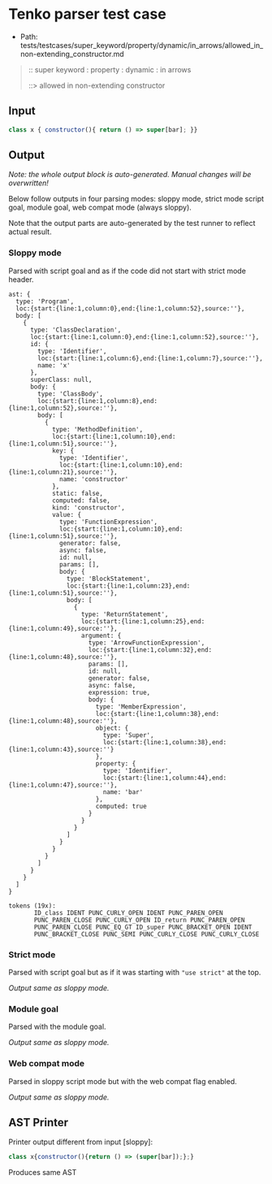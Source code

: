 # Tenko parser test case

- Path: tests/testcases/super_keyword/property/dynamic/in_arrows/allowed_in_non-extending_constructor.md

> :: super keyword : property : dynamic : in arrows
>
> ::> allowed in non-extending constructor

## Input

`````js
class x { constructor(){ return () => super[bar]; }}
`````

## Output

_Note: the whole output block is auto-generated. Manual changes will be overwritten!_

Below follow outputs in four parsing modes: sloppy mode, strict mode script goal, module goal, web compat mode (always sloppy).

Note that the output parts are auto-generated by the test runner to reflect actual result.

### Sloppy mode

Parsed with script goal and as if the code did not start with strict mode header.

`````
ast: {
  type: 'Program',
  loc:{start:{line:1,column:0},end:{line:1,column:52},source:''},
  body: [
    {
      type: 'ClassDeclaration',
      loc:{start:{line:1,column:0},end:{line:1,column:52},source:''},
      id: {
        type: 'Identifier',
        loc:{start:{line:1,column:6},end:{line:1,column:7},source:''},
        name: 'x'
      },
      superClass: null,
      body: {
        type: 'ClassBody',
        loc:{start:{line:1,column:8},end:{line:1,column:52},source:''},
        body: [
          {
            type: 'MethodDefinition',
            loc:{start:{line:1,column:10},end:{line:1,column:51},source:''},
            key: {
              type: 'Identifier',
              loc:{start:{line:1,column:10},end:{line:1,column:21},source:''},
              name: 'constructor'
            },
            static: false,
            computed: false,
            kind: 'constructor',
            value: {
              type: 'FunctionExpression',
              loc:{start:{line:1,column:10},end:{line:1,column:51},source:''},
              generator: false,
              async: false,
              id: null,
              params: [],
              body: {
                type: 'BlockStatement',
                loc:{start:{line:1,column:23},end:{line:1,column:51},source:''},
                body: [
                  {
                    type: 'ReturnStatement',
                    loc:{start:{line:1,column:25},end:{line:1,column:49},source:''},
                    argument: {
                      type: 'ArrowFunctionExpression',
                      loc:{start:{line:1,column:32},end:{line:1,column:48},source:''},
                      params: [],
                      id: null,
                      generator: false,
                      async: false,
                      expression: true,
                      body: {
                        type: 'MemberExpression',
                        loc:{start:{line:1,column:38},end:{line:1,column:48},source:''},
                        object: {
                          type: 'Super',
                          loc:{start:{line:1,column:38},end:{line:1,column:43},source:''}
                        },
                        property: {
                          type: 'Identifier',
                          loc:{start:{line:1,column:44},end:{line:1,column:47},source:''},
                          name: 'bar'
                        },
                        computed: true
                      }
                    }
                  }
                ]
              }
            }
          }
        ]
      }
    }
  ]
}

tokens (19x):
       ID_class IDENT PUNC_CURLY_OPEN IDENT PUNC_PAREN_OPEN
       PUNC_PAREN_CLOSE PUNC_CURLY_OPEN ID_return PUNC_PAREN_OPEN
       PUNC_PAREN_CLOSE PUNC_EQ_GT ID_super PUNC_BRACKET_OPEN IDENT
       PUNC_BRACKET_CLOSE PUNC_SEMI PUNC_CURLY_CLOSE PUNC_CURLY_CLOSE
`````

### Strict mode

Parsed with script goal but as if it was starting with `"use strict"` at the top.

_Output same as sloppy mode._

### Module goal

Parsed with the module goal.

_Output same as sloppy mode._

### Web compat mode

Parsed in sloppy script mode but with the web compat flag enabled.

_Output same as sloppy mode._

## AST Printer

Printer output different from input [sloppy]:

````js
class x{constructor(){return () => (super[bar]);};}
````

Produces same AST
